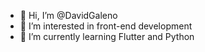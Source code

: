 - 👋 Hi, I’m @DavidGaleno
- 👀 I’m interested in front-end development
- 🌱 I’m currently learning Flutter and Python


<!---
DavidGaleno/DavidGaleno is a ✨ special ✨ repository because its `README.md` (this file) appears on your GitHub profile.
You can click the Preview link to take a look at your changes.
--->
